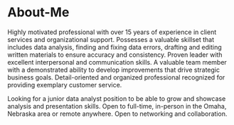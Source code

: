 # About-Me
Highly motivated professional with over 15 years of experience in client services and organizational support. Possesses a valuable skillset that includes data analysis, finding and fixing data errors, drafting and editing written materials to ensure accuracy and consistency. Proven leader with excellent interpersonal and communication skills. A valuable team member with a demonstrated ability to develop improvements that drive strategic business goals. Detail-oriented and organized professional recognized for providing exemplary customer service.

Looking for a junior data analyst position to be able to grow and showcase analysis and presentation skills. Open to full-time, in-person in the Omaha, Nebraska area or remote anywhere. Open to networking and collaboration.


